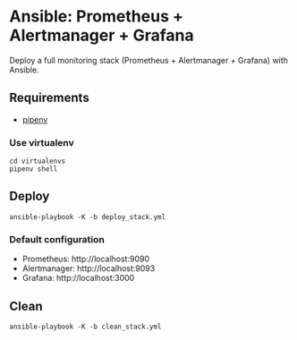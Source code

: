 # Ansible: Prometheus + Alertmanager + Grafana

Deploy a full monitoring stack (Prometheus + Alertmanager + Grafana) with Ansible.

## Requirements

* [pipenv](https://github.com/pypa/pipenv)

### Use virtualenv

```
cd virtualenvs
pipenv shell
```

## Deploy

```
ansible-playbook -K -b deploy_stack.yml
```

### Default configuration

* Prometheus: http://localhost:9090
* Alertmanager: http://localhost:9093
* Grafana: http://localhost:3000

## Clean

```
ansible-playbook -K -b clean_stack.yml
```
